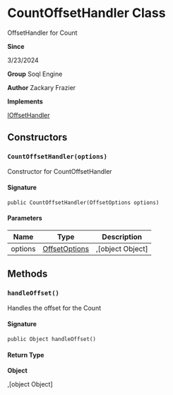 # CountOffsetHandler Class

OffsetHandler for Count

**Since** 

3/23/2024

**Group** Soql Engine

**Author** Zackary Frazier

**Implements**

[IOffsetHandler](IOffsetHandler.md)

## Constructors
### `CountOffsetHandler(options)`

Constructor for CountOffsetHandler

#### Signature
```apex
public CountOffsetHandler(OffsetOptions options)
```

#### Parameters
| Name | Type | Description |
|------|------|-------------|
| options | [OffsetOptions](OffsetOptions.md) | ,[object Object] |

## Methods
### `handleOffset()`

Handles the offset for the Count

#### Signature
```apex
public Object handleOffset()
```

#### Return Type
**Object**

,[object Object]
